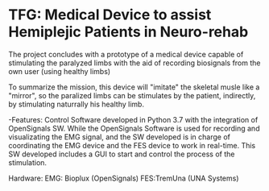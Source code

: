 # TFG: Medical Device to assist Hemiplejic Patients in Neuro-rehab

The project concludes with a prototype of a medical device capable of stimulating the paralyzed limbs with the aid of recording biosignals from the own user (using healthy limbs)

To summarize the mission, this device will "imitate" the skeletal musle like a "mirror", so the paralized limbs can be stimulates by the patient, indirectly, by stimulating naturrally his healthy limb.

-Features:
Control Software developed in Python 3.7 with the integration of OpenSignals SW. While the OpenSignals Software is used for recording and visualizating the EMG signal, and the SW developed is in charge of coordinating the EMG device and the FES device to work in real-time. This SW developed includes a GUI to start and control the process of the stimulation.

Hardware:
EMG: Bioplux (OpenSignals)
FES:TremUna (UNA Systems)
